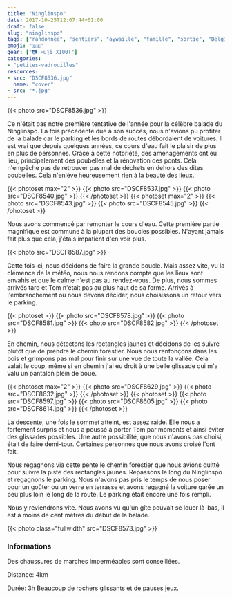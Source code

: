 ```yaml
---
title: "Ninglinspo"
date: 2017-10-25T12:07:44+01:00
draft: false
slug: "ninglinspo"
tags: ["randonnée", "sentiers", "aywaille", "famille", "sortie", "Belgique", "foret", "nature"]
emoji: "🇧🇪"
gear: ["📷 Fuji X100T"]
categories:
- "petites-vadrouilles"
resources:
- src: "DSCF8536.jpg"
  name: "cover"
- src: "*.jpg"
---
```


{{< photo src="DSCF8536.jpg" >}}

Ce n'était pas notre première tentative de l'année pour la célèbre balade du Ninglinspo. La fois précédente due à son succès, nous n'avions pu profiter de la balade car le parking et les bords de routes débordaient de voitures. Il est vrai que depuis quelques années, ce cours d'eau fait le plaisir de plus en plus de personnes. Grâce à cette notoriété, des aménagements ont eu lieu, principalement des poubelles et la rénovation des ponts. Cela n'empêche pas de retrouver pas mal de déchets en dehors des dites poubelles. Cela n'enlève heureusement rien à la beauté des lieux.

{{< photoset max="2" >}}
  {{< photo src="DSCF8537.jpg" >}}
  {{< photo src="DSCF8540.jpg" >}}
{{< /photoset >}}
{{< photoset max="2" >}}
  {{< photo src="DSCF8543.jpg" >}}
  {{< photo src="DSCF8545.jpg" >}}
{{< /photoset >}}

Nous avons commencé par remonter le cours d'eau. Cette première partie magnifique est commune à la plupart des boucles possibles. N'ayant jamais fait plus que cela, j'étais impatient d'en voir plus.

{{< photo src="DSCF8587.jpg" >}}

Cette fois-ci, nous décidons de faire la grande boucle. Mais assez vite, vu la clémence de la météo, nous nous rendons compte que les lieux sont envahis et que le calme n'est pas au rendez-vous. De plus, nous sommes arrivés tard et Tom n'était pas au plus haut de sa forme. Arrivés à l'embranchement où nous devons décider, nous choisissons un retour vers le parking.

{{< photoset >}}
  {{< photo src="DSCF8578.jpg" >}}
  {{< photo src="DSCF8581.jpg" >}}
  {{< photo src="DSCF8582.jpg" >}}
{{< /photoset >}}

En chemin, nous détectons les rectangles jaunes et décidons de les suivre plutôt que de prendre le chemin forestier. Nous nous renfonçons dans les bois et grimpons pas mal pour finir sur une vue de toute la vallée. Cela valait le coup, même si en chemin j'ai eu droit à une belle glissade qui m'a valu un pantalon plein de boue.

{{< photoset max="2" >}}
  {{< photo src="DSCF8629.jpg" >}}
  {{< photo src="DSCF8632.jpg" >}}
{{< /photoset >}}
{{< photoset >}}
  {{< photo src="DSCF8597.jpg" >}}
  {{< photo src="DSCF8605.jpg" >}}
  {{< photo src="DSCF8614.jpg" >}}
{{< /photoset >}}

La descente, une fois le sommet atteint, est assez raide. Elle nous a fortement surpris et nous a poussé à porter Tom par moments et ainsi éviter des glissades possibles. Une autre possibilité, que nous n'avons pas choisi, était de faire demi-tour. Certaines personnes que nous avons croisé l'ont fait.

Nous regagnons via cette pente le chemin forestier que nous avions quitté pour suivre la piste des rectangles jaunes. Repassons le long du Ninglinspo et regagnons le parking. Nous n'avons pas pris le temps de nous poser pour un goûter ou un verre en terrasse et avons regagné la voiture garée un peu plus loin le long de la route. Le parking était encore une fois rempli.

Nous y reviendrons vite. Nous avons vu qu'un gîte pouvait se louer là-bas, il est à moins de cent mètres du début de la balade.

{{< photo class="fullwidth" src="DSCF8573.jpg" >}}



### Informations

Des chaussures de marches imperméables sont conseillées.

Distance: 4km

Durée: 3h Beaucoup de rochers glissants et de pauses jeux.
